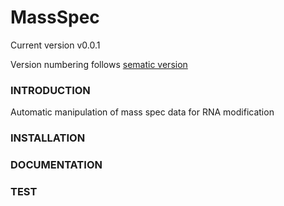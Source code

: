 MassSpec
========

Current version v0.0.1

Version numbering follows [sematic version](http://semver.org/)

### INTRODUCTION
Automatic manipulation of mass spec data for RNA modification

### INSTALLATION

### DOCUMENTATION

### TEST
